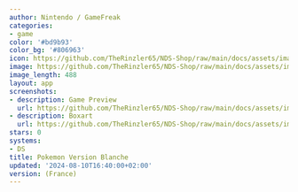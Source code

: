 ```yaml
---
author: Nintendo / GameFreak
categories:
- game
color: '#bd9b93'
color_bg: '#806963'
icon: https://github.com/TheRinzler65/NDS-Shop/raw/main/docs/assets/images/icons/pokemonblanc.png
image: https://github.com/TheRinzler65/NDS-Shop/raw/main/docs/assets/images/icons/pokemonblanc.png
image_length: 488
layout: app
screenshots:
- description: Game Preview
  url: https://github.com/TheRinzler65/NDS-Shop/raw/main/docs/assets/images/screenshots/pokemonblanc/pokemonblanc.png
- description: Boxart
  url: https://github.com/TheRinzler65/NDS-Shop/raw/main/docs/assets/images/boxart/PokemonVersion%20Blanche%20(France)%20(NDSi%20Enhanced).nds.png
stars: 0
systems:
- DS
title: Pokemon Version Blanche
updated: '2024-08-10T16:40:00+02:00'
version: (France)
---
```

